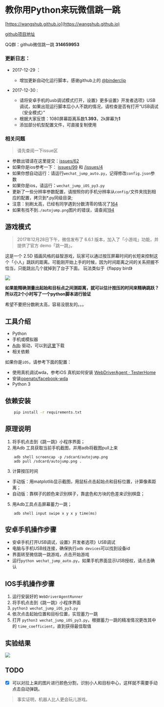 # 教你用Python来玩微信跳一跳

[https://wangshub.github.io](https://wangshub.github.io)

[github项目地址](https://github.com/wangshub/wechat_jump_game)

QQ群：github微信跳一跳 **314659953**

### **更新日志：**

* 2017-12-29 ：
  * 增加更新自动化运行脚本，感谢github上的 [@binderclip](https://github.com/binderclip)

* 2017-12-30 :
  * 请将安卓手机的usb调试模式打开，设置》更多设置》开发者选项》USB调试，如果出现运行脚本后小人不跳的情况，请检查是否有打开“USB调试（安全模式）”
  * 根据大家反馈：1080屏幕距离系数**1.393**，2k屏幕为**1**
  * 添加部分机型配置文件，可直接复制使用



### 相关问题

> 请先查阅一下issue区

- 参数出错请在这里提交：[issues/62](https://github.com/wangshub/wechat_jump_game/issues/62)
- 如果你是ios参考一下： [issues/99](https://github.com/wangshub/wechat_jump_game/issues/99) 和
[/issues/4](https://github.com/wangshub/wechat_jump_game/issues/4)
- 如果你想自动运行：请运行`wechat_jump_auto.py`，记得修改`config.json`参数
- 如果你是ios，请运行：`wechat_jump_iOS_py3.py`
- 更新了一些分辨率参数配置，请按照你的手机分辨率从`config/`文件夹找到相应的配置，拷贝到*.py同级目录;
- 注意：别刷太高，已经有同学遇到分数清零的情况了[164](https://github.com/wangshub/wechat_jump_game/issues/164)
- 如果有找不到`./autojump.png`图片的错误，请查阅[194](https://github.com/wangshub/wechat_jump_game/issues/194)

## 游戏模式

> 2017年12月28日下午，微信发布了 6.6.1 版本，加入了「小游戏」功能，并提供了官方 demo「跳一跳」。

这是一个 2.5D 插画风格的益智游戏，玩家可以通过按压屏幕时间的长短来控制这个「小人」跳跃的距离。可能刚开始上手的时候，因为时间距离之间的关系把握不恰当，只能跳出几个就掉到了台子下面。
玩法类似于《flappy bird》

![](https://ws1.sinaimg.cn/large/c3a916a7gy1fmxe4gnfhnj20hs0a0t8q.jpg)

**如果能精确测量出起始和目标点之间测距离，就可以估计按压的时间来精确跳跃？所以花2个小时写了一个python脚本进行验证**

希望不要把分数刷太高，容易没朋友的。。。

## 工具介绍

- Python
- 手机或模拟器
- [Adb](https://developer.android.com/studio/releases/platform-tools.html) 驱动，可以到[这里](https://adb.clockworkmod.com/)下载
- 相关依赖

如果你是`iOS`，请参考下面的配置：
- 使用真机调试wda，参考iOS 真机如何安装 [WebDriverAgent · TesterHome](https://testerhome.com/topics/7220)
- 安装[openatx/facebook-wda](https://github.com/openatx/facebook-wda)
- Python 3

## 依赖安装

``` bash
    pip install -r requirements.txt
```

## 原理说明

1. 将手机点击到《跳一跳》小程序界面；
2. 用Adb 工具获取当前手机截图，并用adb将截图pull上来

```shell
    adb shell screencap -p /sdcard/autojump.png
    adb pull /sdcard/autojump.png .
```

3. 计算按压时间
  * 手动版：用matplotlib显示截图，用鼠标点击起始点和目标位置，计算像素距离；
  * 自动版：靠棋子的颜色来识别棋子，靠底色和方块的色差来识别棋盘；

5. 用Adb工具点击屏幕蓄力一跳；

```shell
    adb shell input swipe x y x y time(ms)
```


## 安卓手机操作步骤

- 安卓手机打开USB调试，设置》开发者选项》USB调试
- 电脑与手机USB线连接，确保执行`adb devices`可以找到设备id
- 界面转至微信跳一跳游戏，点击开始游戏
- 运行`python wechat_jump_auto.py`，如果手机界面显示USB授权，请点击确认


## IOS手机操作步骤

1. 运行安装好的 `WebDriverAgentRunner`
2. 将手机点击到《跳一跳》小程序界面
3. `python3 wechat_jump_iOS_py3.py`
4. 依次点击起始位置和目标位置，实现蓄力一跳
5. 打开 `python3 wechat_jump_iOS_py3.py`，根据蓄力一跳的精准情况更改其中的 `time_coefficient`，直到获得最佳取值


## 实验结果

![](https://ws1.sinaimg.cn/large/c3a916a7gy1fmxel5dkxvj20u01hcmzx.jpg)

## TODO

- [x] 可以对拉上来的图片进行颜色分割，识别小人和目标中心，这样就不需要手动点击自动弹跳。

> 事实证明，机器人比人更会玩儿游戏。
